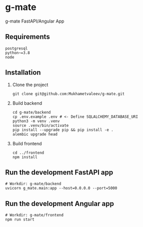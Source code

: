 # g-mate

g-mate FastAPI/Angular App

## Requirements

```text
postgresql
python~=3.8
node
```

## Installation

1. Clone the project
    ```shell
    git clone git@github.com:Mukhametvaleev/g-mate.git
    ```
2. Build backend
    ```shell
    cd g-mate/backend
    cp .env.example .env # <- Define SQLALCHEMY_DATABASE_URI
    python3 -m venv .venv
    source .venv/bin/activate
    pip install --upgrade pip && pip install -e .
    alembic upgrade head
    ```
3. Build frontend
    ```shell
    cd ../frontend
    npm install
    ```

## Run the development FastAPI app

```shell
# Workdir: g-mate/backend
uvicorn g_mate.main:app --host=0.0.0.0 --port=5000
```

## Run the development Angular app

```shell
# Workdir: g-mate/frontend
npm run start
```
